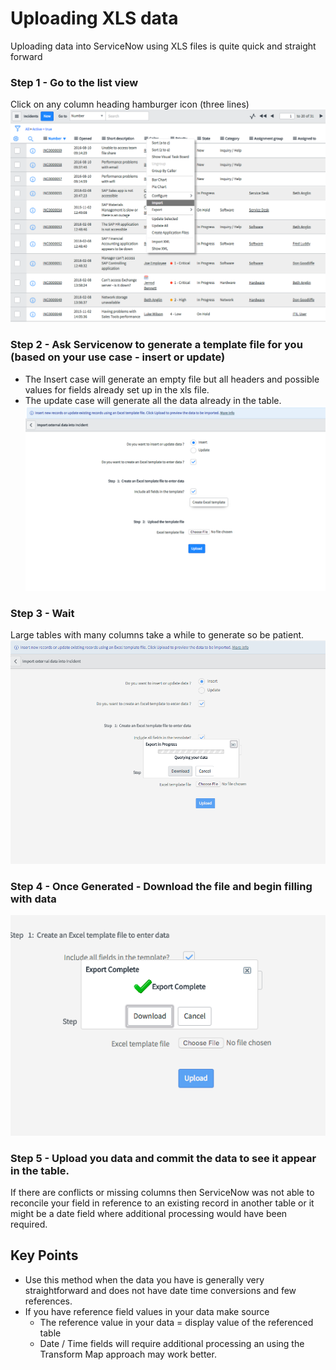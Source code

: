 # Uploading XLS data
Uploading data into ServiceNow using XLS files is quite quick and straight forward

### Step 1 - Go to the list view
Click on any column heading hamburger icon (three lines)
![Step-1](https://github.com/jamesnyika/SNOWUseCases/raw/master/images/27-Step1-SelectImport.png)

### Step 2 - Ask Servicenow to generate a template file for you (based on your use case - insert or update)
* The Insert case will generate an empty file but all headers and possible values for fields already set up in the xls file.
* The update case will generate all the data already in the table.  
![Step-2](https://github.com/jamesnyika/SNOWUseCases/raw/master/images/27-Step2-ChooseGenerateFile.png)

### Step 3 - Wait
Large tables with many columns take a while to generate so be patient.
![Step-3](https://github.com/jamesnyika/SNOWUseCases/raw/master/images/27-Step3-Wait.png)

### Step 4 - Once Generated - Download the file and begin filling with data
![Step-4](https://github.com/jamesnyika/SNOWUseCases/raw/master/images/27-Step4-DownloadTemplateFile.png)

### Step 5 - Upload you data and commit the data to see it appear in the table.
If there are conflicts or missing columns then ServiceNow was not able to reconcile your field in reference to an existing record in another table or
it might be a date field where additional processing would have been required.

## Key Points
* Use this method when the data you have is generally very straightforward and does not have date time conversions and few references.
* If you have reference field values in your data make source
  *  The reference value in your data = display value of the referenced table
  *  Date / Time fields will require additional processing an using the Transform Map approach may work better.
